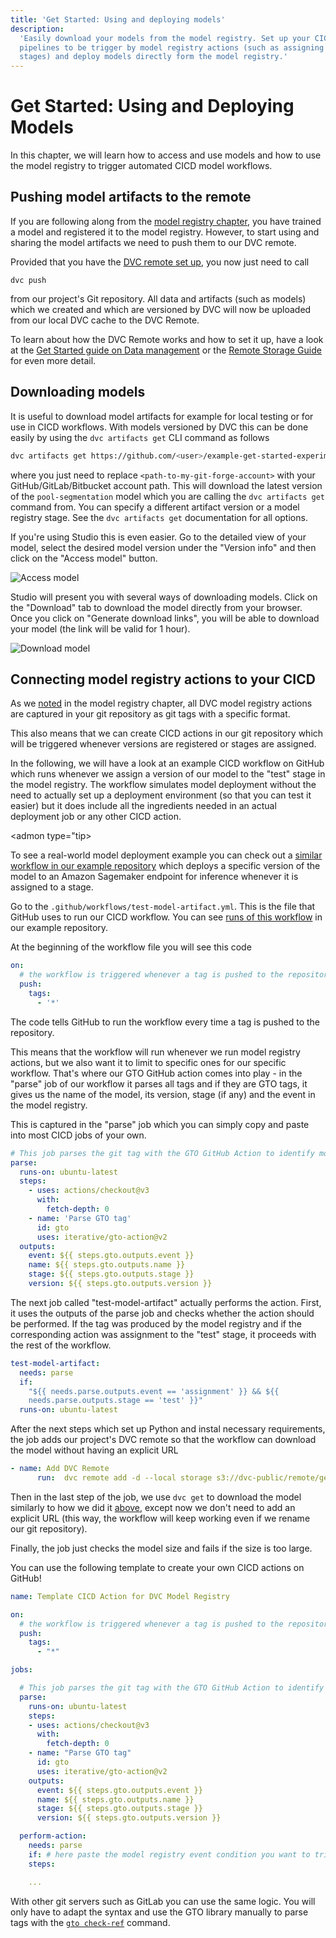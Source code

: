 ```yaml
---
title: 'Get Started: Using and deploying models'
description:
  'Easily download your models from the model registry. Set up your CICD
  pipelines to be trigger by model registry actions (such as assigning model
  stages) and deploy models directly form the model registry.'
---
```


# Get Started: Using and Deploying Models

In this chapter, we will learn how to access and use models and how to use the
model registry to trigger automated CICD model workflows.

## Pushing model artifacts to the remote

If you are following along from the
[model registry chapter](/doc/start/model-management/model-registry), you have
trained a model and registered it to the model registry. However, to start using
and sharing the model artifacts we need to push them to our DVC remote.

Provided that you have the
[DVC remote set up](/doc/start/data-management/data-versioning#configuring-a-remote),
you now just need to call

```console
dvc push
```

from our project's Git repository. All data and artifacts (such as models) which
we created and which are versioned by DVC will now be uploaded from our local
DVC cache to the DVC Remote.

<admon type="tip">

To learn about how the DVC Remote works and how to set it up, have a look at the
[Get Started guide on Data management](/doc/start/data-management/data-versioning)
or the [Remote Storage Guide](/doc/user-guide/data-management/remote-storage)
for even more detail.

</admon>

## Downloading models

It is useful to download model artifacts for example for local testing or for
use in CICD workflows. With models versioned by DVC this can be done easily by
using the `dvc artifacts get` CLI command as follows

```bash
dvc artifacts get https://github.com/<user>/example-get-started-experiments.git pool-segmentation
```

where you just need to replace `<path-to-my-git-forge-account>` with your
GitHub/GitLab/Bitbucket account path. This will download the latest version of
the `pool-segmentation` model which you are calling the `dvc artifacts get`
command from. You can specify a different artifact version or a model registry
stage. See the `dvc artifacts get` documentation for all options.

If you're using Studio this is even easier. Go to the detailed view of your
model, select the desired model version under the "Version info" and then click
on the "Access model" button.

![Access model](/img/mr-studio-access-model.png)

Studio will present you with several ways of downloading models. Click on the
"Download" tab to download the model directly from your browser. Once you click
on "Generate download links", you will be able to download your model (the link
will be valid for 1 hour).

![Download model](/img/mr-studio-download-model.png)

## Connecting model registry actions to your CICD

As we [noted](/docs/start/model-management/model-registry#GTO-tip) in the model
registry chapter, all DVC model registry actions are captured in your git
repository as git tags with a specific format.

This also means that we can create CICD actions in our git repository which will
be triggered whenever versions are registered or stages are assigned.

In the following, we will have a look at an example CICD workflow on GitHub
which runs whenever we assign a version of our model to the "test" stage in the
model registry. The workflow simulates model deployment without the need to
actually set up a deployment environment (so that you can test it easier) but it
does include all the ingredients needed in an actual deployment job or any other
CICD action.

<admon type="tip>

To see a real-world model deployment example you can check out a
[similar workflow in our example repository](https://github.com/iterative/example-get-started-experiments/blob/main/.github/workflows/deploy-model.yml)
which deploys a specific version of the model to an Amazon Sagemaker endpoint
for inference whenever it is assigned to a stage.

</admon>

Go to the `.github/workflows/test-model-artifact.yml`. This is the file that
GitHub uses to run our CICD workflow. You can see
[runs of this workflow](https://github.com/iterative/example-get-started-experiments/actions/workflows/test-model-artifact.yml)
in our example repository.

At the beginning of the workflow file you will see this code

```yaml
on:
  # the workflow is triggered whenever a tag is pushed to the repository
  push:
    tags:
      - '*'
```

The code tells GitHub to run the workflow every time a tag is pushed to the
repository.

This means that the workflow will run whenever we run model registry actions,
but we also want it to limit to specific ones for our specific workflow. That's
where our GTO GitHub action comes into play - in the "parse" job of our workflow
it parses all tags and if they are GTO tags, it gives us the name of the model,
its version, stage (if any) and the event in the model registry.

This is captured in the "parse" job which you can simply copy and paste into
most CICD jobs of your own.

```yaml
# This job parses the git tag with the GTO GitHub Action to identify model registry actions
parse:
  runs-on: ubuntu-latest
  steps:
    - uses: actions/checkout@v3
      with:
        fetch-depth: 0
    - name: 'Parse GTO tag'
      id: gto
      uses: iterative/gto-action@v2
  outputs:
    event: ${{ steps.gto.outputs.event }}
    name: ${{ steps.gto.outputs.name }}
    stage: ${{ steps.gto.outputs.stage }}
    version: ${{ steps.gto.outputs.version }}
```

The next job called "test-model-artifact" actually performs the action. First,
it uses the outputs of the parse job and checks whether the action should be
performed. If the tag was produced by the model registry and if the
corresponding action was assignment to the "test" stage, it proceeds with the
rest of the workflow.

```yaml
test-model-artifact:
  needs: parse
  if:
    "${{ needs.parse.outputs.event == 'assignment' }} && ${{
    needs.parse.outputs.stage == 'test' }}"
  runs-on: ubuntu-latest
```

After the next steps which set up Python and instal necessary requirements, the
job adds our project's DVC remote so that the workflow can download the model
without having an explicit URL

```yaml
- name: Add DVC Remote
      run:  dvc remote add -d --local storage s3://dvc-public/remote/get-started-pools
```

Then in the last step of the job, we use `dvc get` to download the model
similarly to how we did it
[above](/docs/start/model-management/model-cicd#downloading-models), except now
we don't need to add an explicit URL (this way, the workflow will keep working
even if we rename our git repository).

Finally, the job just checks the model size and fails if the size is too large.

You can use the following template to create your own CICD actions on GitHub!

```yaml
name: Template CICD Action for DVC Model Registry

on:
  # the workflow is triggered whenever a tag is pushed to the repository
  push:
    tags:
      - "*"

jobs:

  # This job parses the git tag with the GTO GitHub Action to identify model registry actions
  parse:
    runs-on: ubuntu-latest
    steps:
    - uses: actions/checkout@v3
      with:
        fetch-depth: 0
    - name: "Parse GTO tag"
      id: gto
      uses: iterative/gto-action@v2
    outputs:
      event: ${{ steps.gto.outputs.event }}
      name: ${{ steps.gto.outputs.name }}
      stage: ${{ steps.gto.outputs.stage }}
      version: ${{ steps.gto.outputs.version }}

  perform-action:
    needs: parse
    if: # here paste the model registry event condition you want to trigger your action
    steps:

    ...

```

<admon type="tip" id="sagemaker-and-gitlab">

With other git servers such as GitLab you can use the same logic. You will only
have to adapt the syntax and use the GTO library manually to parse tags with the
[`gto check-ref`](https://mlem.ai/doc/gto/command-reference/check-ref) command.

</admon>
